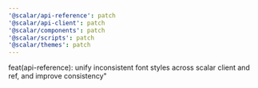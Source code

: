 ```yaml
---
'@scalar/api-reference': patch
'@scalar/api-client': patch
'@scalar/components': patch
'@scalar/scripts': patch
'@scalar/themes': patch
---
```


feat(api-reference): unify inconsistent font styles across scalar client and ref, and improve consistency"
